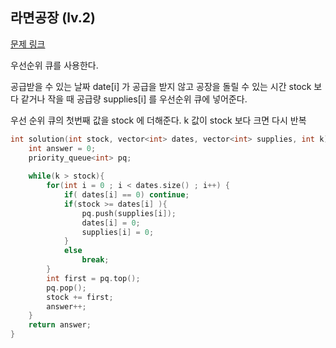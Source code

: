 ## 라면공장 (lv.2)

[문제 링크](https://programmers.co.kr/learn/courses/30/lessons/42629)


우선순위 큐를 사용한다.

공급받을 수 있는 날짜 date[i] 가 공급을 받지 않고 공장을 돌릴 수 있는 시간 stock 보다 같거나 작을 때 공급량 supplies[i] 를 우선순위 큐에 넣어준다.

우선 순위 큐의 첫번째 값을 stock 에 더해준다.
k 값이 stock 보다 크면 다시 반복




```c++
int solution(int stock, vector<int> dates, vector<int> supplies, int k) {
    int answer = 0;
    priority_queue<int> pq;
    
    while(k > stock){                       
        for(int i = 0 ; i < dates.size() ; i++) {            
            if( dates[i] == 0) continue;
            if(stock >= dates[i] ){
                pq.push(supplies[i]);                
                dates[i] = 0;
                supplies[i] = 0;                
            }
            else
                break;                     
        }        
        int first = pq.top();
        pq.pop();        
        stock += first;                
        answer++;
    }
    return answer;
}
```
